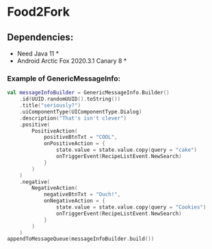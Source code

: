 # Food2Fork

## Dependencies:
* Need Java 11 *
* Android Arctic Fox 2020.3.1 Canary 8 *


### Example of GenericMessageInfo:
```kotlin
val messageInfoBuilder = GenericMessageInfo.Builder()
    .id(UUID.randomUUID().toString())
    .title("seriously?")
    .uiComponentType(UIComponentType.Dialog)
    .description("That's isn't clever")
    .positive(
        PositiveAction(
            positiveBtnTxt = "COOL",
            onPositiveAction = {
                state.value = state.value.copy(query = "cake")
                onTriggerEvent(RecipeListEvent.NewSearch)
            }
        )
    )
    .negative(
        NegativeAction(
            negativeBtnTxt = "Ouch!",
            onNegativeAction = {
                state.value = state.value.copy(query = "Cookies")
                onTriggerEvent(RecipeListEvent.NewSearch)
            }
        )
    )
appendToMessageQueue(messageInfoBuilder.build())
```
